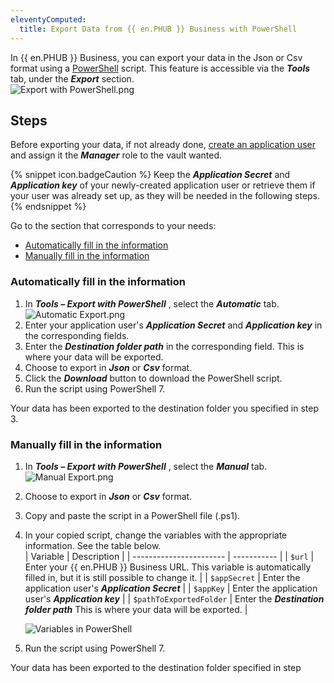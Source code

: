 ```yaml
---
eleventyComputed:
  title: Export Data from {{ en.PHUB }} Business with PowerShell
---
```


In {{ en.PHUB }} Business, you can export your data in the Json or Csv format using a [PowerShell](https://docs.microsoft.com/en-us/powershell/scripting/install/installing-powershell-on-windows?view=powershell-7.2&viewFallbackFrom=powershell-7.1) script. This feature is accessible via the ***Tools*** tab, under the ***Export*** section.  
![Export with PowerShell.png](/img/en/kb/KB2079.png)

## Steps

Before exporting your data, if not already done, [create an application user](/hub/web-interface/hub-overview/administration/management/application-users/manage-application-users/) and assign it the ***Manager*** role to the vault wanted.

{% snippet icon.badgeCaution %}
Keep the ***Application Secret*** and ***Application key*** of your newly-created application user or retrieve them if your user was already set up, as they will be needed in the following steps.
{% endsnippet %}

Go to the section that corresponds to your needs:

- [Automatically fill in the information](#automatic)
- [Manually fill in the information](#manual)

### Automatically fill in the information
<a name="automatic"></a>

1. In ***Tools – Export with PowerShell*** , select the ***Automatic*** tab.  
![Automatic Export.png](/img/en/kb/KB2080.png)
1. Enter your application user's ***Application Secret*** and ***Application key*** in the corresponding fields.
1. Enter the ***Destination folder path*** in the corresponding field. This is where your data will be exported.
1. Choose to export in ***Json*** or ***Csv*** format.
1. Click the ***Download*** button to download the PowerShell script.
1. Run the script using PowerShell 7.  

Your data has been exported to the destination folder you specified in step 3.
### Manually fill in the information
<a name="manual"></a>

1. In ***Tools – Export with PowerShell*** , select the ***Manual*** tab.  
![Manual Export.png](/img/en/kb/KB2081.png)
1. Choose to export in ***Json*** or ***Csv*** format.
1. Copy and paste the script in a PowerShell file (.ps1).
1. In your copied script, change the variables with the appropriate information. See the table below.  
   | Variable                | Description |
   | ----------------------- | ----------- |
   | `$url`                  | Enter your {{ en.PHUB }} Business URL. This variable is automatically filled in, but it is still possible to change it. |
   | `$appSecret`            | Enter the application user's ***Application Secret*** |
   | `$appKey`               | Enter the application user's ***Application key***    |
   | `$pathToExportedFolder` | Enter the ***Destination folder path*** This is where your data will be exported. |

   ![Variables in PowerShell](/img/en/kb/KB2082.png)

5. Run the script using PowerShell 7.

Your data has been exported to the destination folder specified in step 
